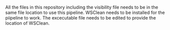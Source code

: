 All the files in this repository including the visibility file needs to be in the same file location to use this pipeline.
WSClean needs to be installed for the piipeline to work.
The excecutable file needs to be edited to provide the location of WSClean.
